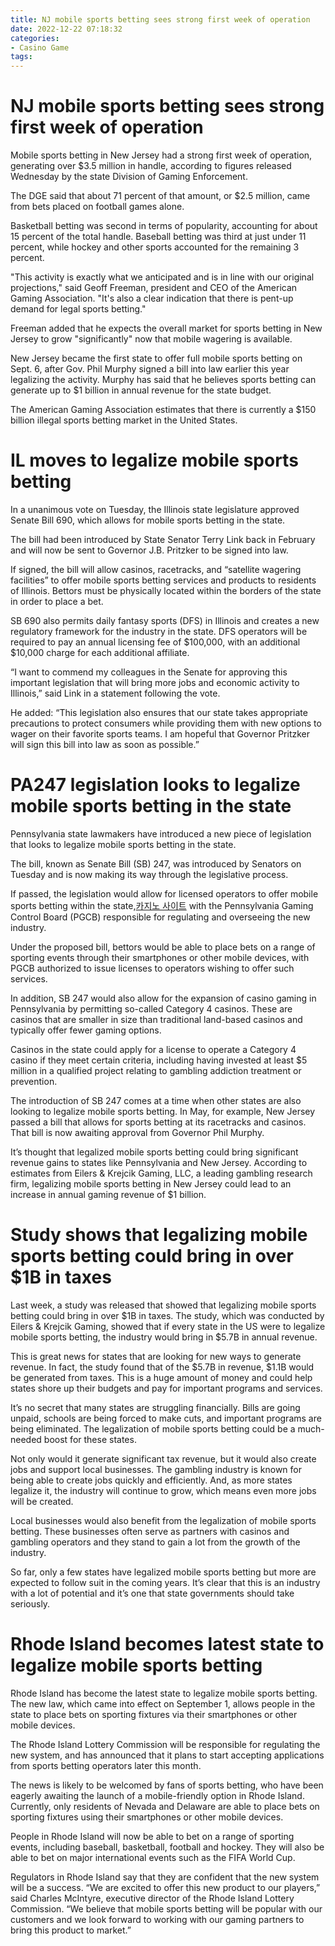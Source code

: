 ```yaml
---
title: NJ mobile sports betting sees strong first week of operation 
date: 2022-12-22 07:18:32
categories:
- Casino Game
tags:
---
```



#  NJ mobile sports betting sees strong first week of operation 

Mobile sports betting in New Jersey had a strong first week of operation, generating over $3.5 million in handle, according to figures released Wednesday by the state Division of Gaming Enforcement.

The DGE said that about 71 percent of that amount, or $2.5 million, came from bets placed on football games alone.

Basketball betting was second in terms of popularity, accounting for about 15 percent of the total handle. Baseball betting was third at just under 11 percent, while hockey and other sports accounted for the remaining 3 percent.

"This activity is exactly what we anticipated and is in line with our original projections," said Geoff Freeman, president and CEO of the American Gaming Association. "It's also a clear indication that there is pent-up demand for legal sports betting."

Freeman added that he expects the overall market for sports betting in New Jersey to grow "significantly" now that mobile wagering is available.

New Jersey became the first state to offer full mobile sports betting on Sept. 6, after Gov. Phil Murphy signed a bill into law earlier this year legalizing the activity. Murphy has said that he believes sports betting can generate up to $1 billion in annual revenue for the state budget.

The American Gaming Association estimates that there is currently a $150 billion illegal sports betting market in the United States.

#  IL moves to legalize mobile sports betting 

In a unanimous vote on Tuesday, the Illinois state legislature approved Senate Bill 690, which allows for mobile sports betting in the state.

The bill had been introduced by State Senator Terry Link back in February and will now be sent to Governor J.B. Pritzker to be signed into law.

If signed, the bill will allow casinos, racetracks, and “satellite wagering facilities” to offer mobile sports betting services and products to residents of Illinois. Bettors must be physically located within the borders of the state in order to place a bet.

SB 690 also permits daily fantasy sports (DFS) in Illinois and creates a new regulatory framework for the industry in the state. DFS operators will be required to pay an annual licensing fee of $100,000, with an additional $10,000 charge for each additional affiliate.

“I want to commend my colleagues in the Senate for approving this important legislation that will bring more jobs and economic activity to Illinois,” said Link in a statement following the vote.

He added: “This legislation also ensures that our state takes appropriate precautions to protect consumers while providing them with new options to wager on their favorite sports teams. I am hopeful that Governor Pritzker will sign this bill into law as soon as possible.”

#  PA247 legislation looks to legalize mobile sports betting in the state 

 Pennsylvania state lawmakers have introduced a new piece of legislation that looks to legalize mobile sports betting in the state.

The bill, known as Senate Bill (SB) 247, was introduced by Senators on Tuesday and is now making its way through the legislative process.

If passed, the legislation would allow for licensed operators to offer mobile sports betting within the state,[카지노 사이트](https://choegocasino.com/) with the Pennsylvania Gaming Control Board (PGCB) responsible for regulating and overseeing the new industry.

Under the proposed bill, bettors would be able to place bets on a range of sporting events through their smartphones or other mobile devices, with PGCB authorized to issue licenses to operators wishing to offer such services.

In addition, SB 247 would also allow for the expansion of casino gaming in Pennsylvania by permitting so-called Category 4 casinos. These are casinos that are smaller in size than traditional land-based casinos and typically offer fewer gaming options.

Casinos in the state could apply for a license to operate a Category 4 casino if they meet certain criteria, including having invested at least $5 million in a qualified project relating to gambling addiction treatment or prevention.

The introduction of SB 247 comes at a time when other states are also looking to legalize mobile sports betting. In May, for example, New Jersey passed a bill that allows for sports betting at its racetracks and casinos. That bill is now awaiting approval from Governor Phil Murphy.

It’s thought that legalized mobile sports betting could bring significant revenue gains to states like Pennsylvania and New Jersey. According to estimates from Eilers & Krejcik Gaming, LLC, a leading gambling research firm, legalizing mobile sports betting in New Jersey could lead to an increase in annual gaming revenue of $1 billion.

#  Study shows that legalizing mobile sports betting could bring in over $1B in taxes 

Last week, a study was released that showed that legalizing mobile sports betting could bring in over $1B in taxes. The study, which was conducted by Eilers & Krejcik Gaming, showed that if every state in the US were to legalize mobile sports betting, the industry would bring in $5.7B in annual revenue.

This is great news for states that are looking for new ways to generate revenue. In fact, the study found that of the $5.7B in revenue, $1.1B would be generated from taxes. This is a huge amount of money and could help states shore up their budgets and pay for important programs and services.

It’s no secret that many states are struggling financially. Bills are going unpaid, schools are being forced to make cuts, and important programs are being eliminated. The legalization of mobile sports betting could be a much-needed boost for these states.

Not only would it generate significant tax revenue, but it would also create jobs and support local businesses. The gambling industry is known for being able to create jobs quickly and efficiently. And, as more states legalize it, the industry will continue to grow, which means even more jobs will be created.

Local businesses would also benefit from the legalization of mobile sports betting. These businesses often serve as partners with casinos and gambling operators and they stand to gain a lot from the growth of the industry.

So far, only a few states have legalized mobile sports betting but more are expected to follow suit in the coming years. It’s clear that this is an industry with a lot of potential and it’s one that state governments should take seriously.

#  Rhode Island becomes latest state to legalize mobile sports betting

Rhode Island has become the latest state to legalize mobile sports betting. The new law, which came into effect on September 1, allows people in the state to place bets on sporting fixtures via their smartphones or other mobile devices.

The Rhode Island Lottery Commission will be responsible for regulating the new system, and has announced that it plans to start accepting applications from sports betting operators later this month.

The news is likely to be welcomed by fans of sports betting, who have been eagerly awaiting the launch of a mobile-friendly option in Rhode Island. Currently, only residents of Nevada and Delaware are able to place bets on sporting fixtures using their smartphones or other mobile devices.

People in Rhode Island will now be able to bet on a range of sporting events, including baseball, basketball, football and hockey. They will also be able to bet on major international events such as the FIFA World Cup.

Regulators in Rhode Island say that they are confident that the new system will be a success. “We are excited to offer this new product to our players,” said Charles McIntyre, executive director of the Rhode Island Lottery Commission. “We believe that mobile sports betting will be popular with our customers and we look forward to working with our gaming partners to bring this product to market.”